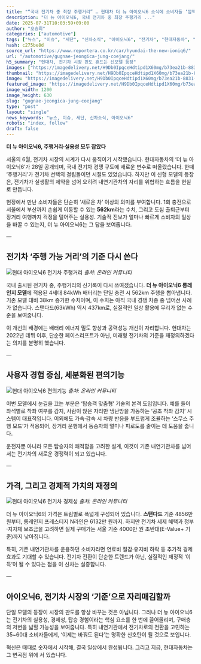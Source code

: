 ```yaml
---
title: "“국내 전기차 중 최장 주행거리” … 현대차 더 뉴 아이오닉6 소식에 소비자들 ‘깜짝’"
description: "더 뉴 아이오닉6, 국내 전기차 중 최장 주행거리 ..."
date: 2025-07-31T10:03:59+09:00
author: "오승희"
categories: ["automotive"]
tags: ["뉴스", "이슈", "세단", "신차소식", "아이오닉6", "전기차", "현대자동차", "전기차배터리혁신", "전기차주행거리경쟁"]
hash: c275be8d
source_url: "https://www.reportera.co.kr/car/hyundai-the-new-ioniq6/"
url: "/automotive/gugnae-jeongica-jung-coejang/"
h5_summary: "현대차, 전기차 시장 판도 흔드는 신모델 등장"
images: ["https://imagedelivery.net/H9Db0IpqceHdtipd1X60mg/b73ea21b-8831-44be-36b8-d815a7b45000/public", "https://imagedelivery.net/H9Db0IpqceHdtipd1X60mg/5b67b107-ae46-4acb-4049-f207fc7afb00/public", "https://imagedelivery.net/H9Db0IpqceHdtipd1X60mg/96f65e3f-2bf0-418e-ffe8-3a68ed72c700/public", "https://imagedelivery.net/H9Db0IpqceHdtipd1X60mg/b360a850-cf85-4e8f-5409-f2fdc3779600/public"]
thumbnail: "https://imagedelivery.net/H9Db0IpqceHdtipd1X60mg/b73ea21b-8831-44be-36b8-d815a7b45000/public"
image: "https://imagedelivery.net/H9Db0IpqceHdtipd1X60mg/b73ea21b-8831-44be-36b8-d815a7b45000/public"
featured_image: "https://imagedelivery.net/H9Db0IpqceHdtipd1X60mg/b73ea21b-8831-44be-36b8-d815a7b45000/public"
image_width: 1200
image_height: 630
slug: "gugnae-jeongica-jung-coejang"
type: "post"
layout: "single"
news_keywords: "뉴스, 이슈, 세단, 신차소식, 아이오닉6"
robots: "index, follow"
draft: false
---
```


**더 뉴 아이오닉6, 주행거리·실용성 모두 잡았다**

서울의 6월, 전기차 시장의 시계가 다시 움직이기 시작했습니다. 현대자동차의 ‘더 뉴 아이오닉6’가 28일 공개되며, 국내 전기차 경쟁 구도에 새로운 변수로 떠올랐습니다. 한때 ‘주행거리’가 전기차 선택의 걸림돌이던 시절도 있었습니다. 하지만 이 신형 모델의 등장은, 전기차가 실생활의 제약을 넘어 오히려 내연기관차의 자리를 위협하는 흐름을 현실로 만듭니다.

현장에서 만난 소비자들은 단순히 ‘새로운 차’ 이상의 의미를 부여합니다. 1회 충전으로 서울에서 부산까지 손쉽게 이동할 수 있는 **562km**라는 수치, 그리고 도심 출퇴근부터 장거리 여행까지 걱정을 덜어주는 실용성. 기술적 진보가 얼마나 빠르게 소비자의 일상을 바꿀 수 있는지, 더 뉴 아이오닉6는 그 답을 보여줍니다.

—

## 전기차 ‘주행 가능 거리’의 기준 다시 쓴다

![현대 아이오닉6 전기차 주행거리](https://imagedelivery.net/H9Db0IpqceHdtipd1X60mg/5b67b107-ae46-4acb-4049-f207fc7afb00/public)
*출처: 온라인 커뮤니티*


국내 출시된 전기차 중, 주행거리의 신기록이 다시 쓰여졌습니다. **더 뉴 아이오닉6 롱레인지 모델**에 적용된 4세대 84kWh 배터리는 단일 충전 시 562km 주행을 뽑아냅니다. 기존 모델 대비 38km 증가한 수치이며, 이 수치는 아직 국내 경쟁 차종 중 넘어선 사례가 없습니다. 스탠다드(63kWh) 역시 437km로, 실질적인 일상 활용에 무리가 없는 수준을 보여줍니다.

이 개선의 배경에는 배터리 에너지 밀도 향상과 공력성능 개선이 자리합니다. 현대차는 2022년 데뷔 이후, 단순한 페이스리프트가 아닌, 미래형 전기차의 기준을 재정의하겠다는 의지를 분명히 했습니다.

—

## 사용자 경험 중심, 세분화된 편의기능

![현대 아이오닉6 편의기능](https://imagedelivery.net/H9Db0IpqceHdtipd1X60mg/96f65e3f-2bf0-418e-ffe8-3a68ed72c700/public)
*출처: 온라인 커뮤니티*


이번 모델에서 눈길을 끄는 부분은 ‘탑승객 맞춤형’ 기술의 본격 도입입니다. 예를 들어 좌석별로 착좌 여부를 감지, 사람이 앉은 자리만 냉난방을 가동하는 ‘공조 착좌 감지’ 시스템이 대표적입니다. 이외에도 가속·감속 시 차량 반응을 부드럽게 조율하는 ‘스무스 주행 모드’가 적용되어, 장거리 운행에서 동승자의 멀미나 피로도를 줄이는 데 도움을 줍니다.

운전자뿐 아니라 모든 탑승자의 쾌적함을 고려한 설계, 이것이 기존 내연기관차를 넘어서는 전기차의 새로운 경쟁력이 되고 있습니다.

—

## 가격, 그리고 경제적 가치의 재정의

![현대 아이오닉6 전기차 경제성](https://imagedelivery.net/H9Db0IpqceHdtipd1X60mg/b360a850-cf85-4e8f-5409-f2fdc3779600/public)
*출처: 온라인 커뮤니티*


더 뉴 아이오닉6의 가격은 트림별로 폭넓게 구성되어 있습니다. **스탠다드** 기준 4856만 원부터, 롱레인지 프레스티지 N라인은 6132만 원까지. 하지만 전기차 세제 혜택과 정부·지자체 보조금을 고려하면 실제 구매가는 서울 기준 4000만 원 초반대(E-Value+ 기준)까지 낮아집니다.

특히, 기존 내연기관차를 운용하던 소비자라면 연료비 절감·유지비 하락 등 추가적 경제효과도 기대할 수 있습니다. 전기차 전환이 단순한 트렌드가 아닌, 실질적인 재정적 ‘이득’이 될 수 있다는 점을 이 신차는 실증합니다.

—

## 아이오닉6, 전기차 시장의 ‘기준’으로 자리매김할까

단일 모델의 등장이 시장의 판도를 항상 바꾸는 것은 아닙니다. 그러나 더 뉴 아이오닉6는 전기차의 실용성, 경제성, 탑승 경험이라는 핵심 요소를 한 번에 끌어올리며, 구매층의 저변을 넓힐 가능성을 보여줍니다. 특히 내연기관에서 전기차로의 전환을 고민하는 35~60대 소비자들에게, ‘이제는 바꿔도 된다’는 명확한 신호탄이 될 것으로 보입니다.

혁신은 때때로 숫자에서 시작해, 결국 일상에서 완성됩니다. 그리고 지금, 현대자동차는 그 변곡점 위에 서 있습니다.
